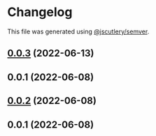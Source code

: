 # Changelog

This file was generated using [@jscutlery/semver](https://github.com/jscutlery/semver).

## [0.0.3](https://github.com/hirezio/lembas/compare/lembas-0.0.2...lembas-0.0.3) (2022-06-13)



## 0.0.1 (2022-06-08)



## [0.0.2](https://github.com/hirezio/lembas/compare/lembas-0.0.1...lembas-0.0.2) (2022-06-08)



## 0.0.1 (2022-06-08)
